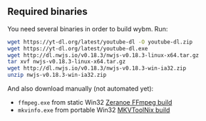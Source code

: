 ## Required binaries

You need several binaries in order to build wybm. Run:

```bash
wget https://yt-dl.org/latest/youtube-dl -O youtube-dl.zip
wget https://yt-dl.org/latest/youtube-dl.exe
wget http://dl.nwjs.io/v0.18.3/nwjs-v0.18.3-linux-x64.tar.gz
tar xvf nwjs-v0.18.3-linux-x64.tar.gz
wget http://dl.nwjs.io/v0.18.3/nwjs-v0.18.3-win-ia32.zip
unzip nwjs-v0.18.3-win-ia32.zip
```

And also download manually (not automated yet):

* `ffmpeg.exe` from static Win32 [Zeranoe FFmpeg build](http://ffmpeg.zeranoe.com/builds/)
* `mkvinfo.exe` from portable Win32 [MKVToolNix build](https://mkvtoolnix.download/downloads.html#windows)

